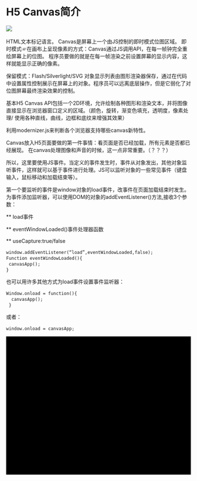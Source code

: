# H5 Canvas简介  

![](http://osuv1lk9d.bkt.clouddn.com/Doraemon.png)

HTML文本标记语言。
Canvas是屏幕上一个由JS控制的即时模式位图区域。
即时模式☞在画布上呈现像素的方式：Canvas通过JS调用API，在每一帧钟完全重绘屏幕上的位图。
程序员要做的就是在每一帧渲染之前设置屏幕的显示内容，这样就能显示正确的像素。

保留模式：Flash/Silverlight/SVG 对象显示列表由图形渲染器保存，通过在代码中设置属性控制展示在屏幕上的对象。程序员可以远离底层操作，但是它弱化了对位图屏幕最终渲染效果的控制。

基本H5 Canvas API包括一个2D环境，允许绘制各种图形和渲染文本，并将图像直接显示在浏览器窗口定义的区域。（颜色，旋转，渐变色填充，透明度，像素处理/ 使用各种直线，曲线，边框和底纹来增强其效果）

利用modernizer.js来判断各个浏览器支持哪些canvas新特性。

Canvas放入H5页面要做的第一件事情：看页面是否已经加载，所有元素是否都已经展现。
在canvas处理图像和声音的时候，这一点非常重要。（？？？）

所以，这里要使用JS事件。当定义的事件发生时，事件从对象发出，其他对象监听事件，这样就可以基于事件进行处理。JS可以监听对象的一些常见事件（键盘输入，鼠标移动和加载结束等）。

第一个要监听的事件是window对象的load事件，改事件在页面加载结束时发生。
为事件添加监听器，可以使用DOM的对象的addEventListener()方法,接收3个参数：  

  ** load事件  
  
  ** eventWindowLoaded()事件处理器函数   
  
  ** useCapture:true/false    
  
  ```
window.addEventListener(“load”,eventWindowLoaded,false);
Function eventWindowLoaded(){
   canvasApp();
}
  ```

也可以用许多其他方式为load事件设置事件监听器：
  ```
  Window.onload = function(){
    canvasApp();
   }
  ```
或者：
```
window.onload = canvasApp;
```




![chapter01](./chapter01/123.gif)
